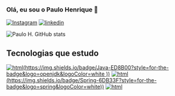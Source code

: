 ### Olá, eu sou o Paulo Henrique 👋

[![Instagram](https://img.shields.io/badge/Instagram-E4405F?style=for-the-badge&logo=instagram&logoColor=white
)](https://instagram.com/paulohenriqueblopes?igshid=MzNlNGNkZWQ4Mg==)
[![linkedin](https://img.shields.io/badge/LinkedIn-0077B5?style=for-the-badge&logo=linkedin&logoColor=white)](https://www.linkedin.com/in/paulo-henrique-6b2a42273)

![Paulo H. GitHub stats](https://github-readme-stats.vercel.app/api?username=phlopesprogrammer&show_icons=true&theme=dark)

## Tecnologias que estudo

[![html](https://img.shields.io/badge/HTML5-E34F26?style=for-the-badge&logo=html5&logoColor=white)(https://img.shields.io/badge/Java-ED8B00?style=for-the-badge&logo=openjdk&logoColor=white
))]()
[![html](https://img.shields.io/badge/CSS3-1572B6?style=for-the-badge&logo=css3&logoColor=white)(https://img.shields.io/badge/Spring-6DB33F?style=for-the-badge&logo=spring&logoColor=white))]()
[![html](https://img.shields.io/badge/GIT-E44C30?style=for-the-badge&logo=git&logoColor=white)]()

